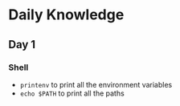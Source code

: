 # Daily Knowledge

## Day 1

### Shell

- `printenv` to print all the environment variables
- `echo $PATH` to print all the paths
